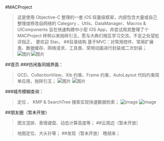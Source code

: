 
#MACProject
>这是使用 Objective-C 整理的一套 iOS 轻量级框架，内部包含大量或自己整理或修改自网络的 Category 、Utils、DataManager、Macros & UIComponents 旨在快速构建中小型 iOS App，并尝试用其整理了个 MACProject 样例以来抛砖引玉，愿与大犇们相互学习交流，不足之处望批评指正， 更欢迎 Star。
##目录结构
>基于MVC：对常用控件、常用扩展类、数据缓存、网络请求、工具类、常用动画进行封装或二次封装；
  ![图片](http://oc4tpefat.bkt.clouddn.com/mulu1.png)![图片](http://oc4tpefat.bkt.clouddn.com/mulu2.png)

##首页
###仿闲鱼同城界面：
>GCD、CollectionView、Xib 约束、Frame 约束、AutoLayout 代码约束简单应用，抛砖引玉；
 ![图片](http://oc4tpefat.bkt.clouddn.com/XIANYU3.jpg)
  ![图片](http://oc4tpefat.bkt.clouddn.com/XIANYU2.jpg)
  
###城市模糊查询：
>定位 、 KMP & SearchTree 搜索实现快速数据检索；
  ![image](http://oc4tpefat.bkt.clouddn.com/cityVC1.png)
  ![image](http://oc4tpefat.bkt.clouddn.com/CityVC2.png)


##朋友圈（暂未开放）
>图文混排、表情键盘、动态计算高度等；
##云周边（暂未开放）

>地图定位、大头针等；
##发现（暂未开放）
>瞎胡来；

